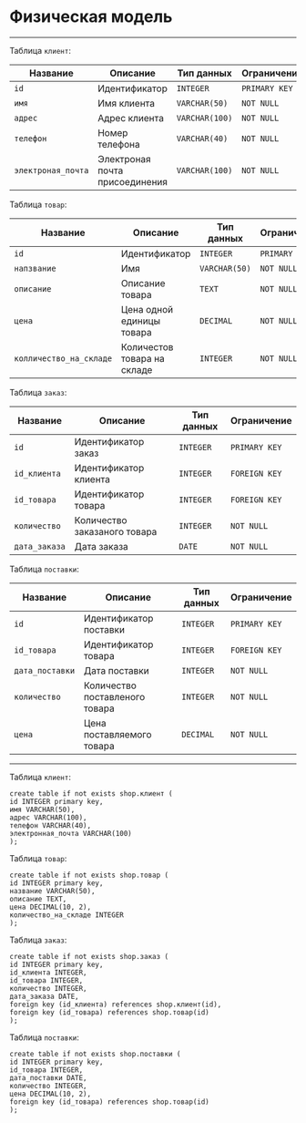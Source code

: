 # Физическая модель

---

Таблица `клиент`:

| Название        | Описание           | Тип данных     | Ограничение   |
|-----------------|--------------------|----------------|---------------|
| `id`         | Идентификатор      | `INTEGER`      | `PRIMARY KEY` |
| `имя`       | Имя клиента    | `VARCHAR(50)` | `NOT NULL`    |
| `адрес`       | Адрес клиента      | `VARCHAR(100)` | `NOT NULL`    |
| `телефон`     | Номер телефона     | `VARCHAR(40)`  | `NOT NULL`    |
| `электроная_почта`      | Электроная почта присоединения | `VARCHAR(100)`    | `NOT NULL`    |

Таблица `товар`:

| Название             | Описание                                         | Тип данных     | Ограничение   |
|----------------------|--------------------------------------------------|----------------|---------------|
| `id`              | Идентификатор                                    | `INTEGER`      | `PRIMARY KEY` |
| `напзвание`               | Имя                                              | `VARCHAR(50)` | `NOT NULL`    |
| `описание`         | Описание товара                | `TEXT`      | `NOT NULL`    |
| `цена`          | Цена одной единицы товара                | `DECIMAL`      | `NOT NULL`    |
| `колличество_на_складе`      | Количестов товара на складе           | `INTEGER`      | `NOT NULL`    |

Таблица `заказ`:

| Название    | Описание                        | Тип данных  | Ограничение   |
|-------------|---------------------------------|-------------|---------------|
| `id`    | Идентификатор заказ             | `INTEGER`   | `PRIMARY KEY` |
| `id_клиента`     | Идентификатор клиента           | `INTEGER`   | `FOREIGN KEY` |
| `id_товара`     | Идентификатор товара             | `INTEGER`   | `FOREIGN KEY` |
| `количество` | Количество заказаного товара                    | `INTEGER` | `NOT NULL`    |
| `дата_заказа`     | Дата заказа | `DATE`   | `NOT NULL`    |

Таблица `поставки`:

| Название    | Описание                        | Тип данных  | Ограничение   |
|-------------|---------------------------------|-------------|---------------|
| `id`    | Идентификатор поставки             | `INTEGER`   | `PRIMARY KEY` |
| `id_товара`     | Идентификатор товара           | `INTEGER`   | `FOREIGN KEY` |
| `дата_поставки`     | Дата поставки             | `INTEGER`   | `NOT NULL` |
| `количество` | Количество поставленого товара                    | `INTEGER` | `NOT NULL`    |
| `цена`     | Цена поставляемого товара | `DECIMAL`   | `NOT NULL`    |

---
Таблица `клиент`:
```postgresql
create table if not exists shop.клиент (
id INTEGER primary key,
имя VARCHAR(50),
адрес VARCHAR(100),
телефон VARCHAR(40),
электронная_почта VARCHAR(100)
);
```
Таблица `товар`:
```postgresql
create table if not exists shop.товар (
id INTEGER primary key,
название VARCHAR(50),
описание TEXT,
цена DECIMAL(10, 2),
количество_на_складе INTEGER
);
```
Таблица `заказ`:
```postgresql
create table if not exists shop.заказ (
id INTEGER primary key,
id_клиента INTEGER,
id_товара INTEGER,
количество INTEGER,
дата_заказа DATE,
foreign key (id_клиента) references shop.клиент(id),
foreign key (id_товара) references shop.товар(id)
);
```
Таблица `поставки`:
```postgresql
create table if not exists shop.поставки (
id INTEGER primary key,
id_товара INTEGER,
дата_поставки DATE,
количество INTEGER,
цена DECIMAL(10, 2),
foreign key (id_товара) references shop.товар(id)
);
```
